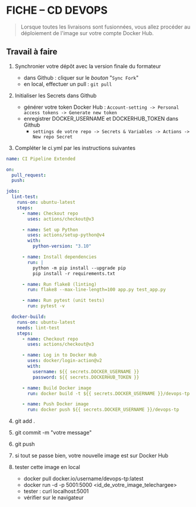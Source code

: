 # FICHE – CD DEVOPS 

> Lorsque toutes les livraisons sont fusionnées, vous allez procéder au déploiement de l'image sur votre compte Docker Hub.

## Travail à faire

1. Synchronier votre dépôt avec la version finale du formateur
    - dans Github : cliquer sur le _bouton_ "`Sync Fork`"
    - en local, effectuer un pull : `git pull`

2. Initialiser les Secrets dans Github
    - générer votre token Docker Hub : `Account-setting -> Personal access tokens -> Generate new token`
    - enregistrer DOCKER_USERNAME et DOCKERHUB_TOKEN dans Github
      - `settings de votre repo -> Secrets & Variables -> Actions -> New repo Secret`

3. Compléter le ci.yml par les instructions suivantes

```yml
name: CI Pipeline Extended

on:
  pull_request:
  push:

jobs:
  lint-test:
    runs-on: ubuntu-latest
    steps:
      - name: Checkout repo
        uses: actions/checkout@v3

      - name: Set up Python
        uses: actions/setup-python@v4
        with:
          python-version: "3.10"

      - name: Install dependencies
        run: |
          python -m pip install --upgrade pip
          pip install -r requirements.txt

      - name: Run flake8 (linting)
        run: flake8 --max-line-length=100 app.py test_app.py

      - name: Run pytest (unit tests)
        run: pytest -v

  docker-build:
    runs-on: ubuntu-latest
    needs: lint-test
    steps:
      - name: Checkout repo
        uses: actions/checkout@v3

      - name: Log in to Docker Hub
        uses: docker/login-action@v2
        with:
          username: ${{ secrets.DOCKER_USERNAME }}
          password: ${{ secrets.DOCKERHUB_TOKEN }}

      - name: Build Docker image
        run: docker build -t ${{ secrets.DOCKER_USERNAME }}/devops-tp .

      - name: Push Docker image
        run: docker push ${{ secrets.DOCKER_USERNAME }}/devops-tp

```
4. git add .
5. git commit -m "votre message"
6. git push 

5. si tout se passe bien, votre nouvelle image est sur Docker Hub

6. tester cette image en local
    - docker pull docker.io/username/devops-tp:latest
    - docker run -d -p 5001:5000 <id_de_votre_image_telechargee>
    - tester : curl localhost:5001
    - vérifier sur le navigateur
